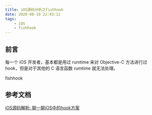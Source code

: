 ```yaml
---
title: iOS源码分析之fishhook
date: 2020-08-19 22:43:11
tags:
	- iOS
	- fishhook
---
```


## 前言

每一个 iOS 开发者，基本都是用过 rumtime 来对 Objective-C 方法进行过 hook，但是对于其他的 C 语言函数 rumtime 就无法处理。

fishhook  



## 参考文档

[iOS源码解析: 聊一聊iOS中的hook方案](https://juejin.im/post/6844904061557293069)


